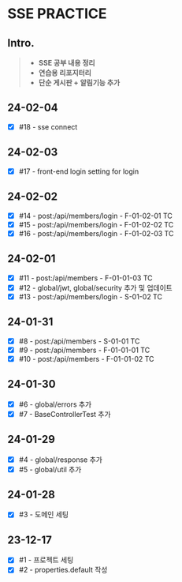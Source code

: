 # SSE PRACTICE

## Intro.
>- **SSE 공부 내용 정리**
>- **연습용 리포지터리**
>- **단순 게시판 + 알림기능 추가**

## 24-02-04
- [x] #18 - sse connect

## 24-02-03
- [x] #17 - front-end login setting for login

## 24-02-02
- [x] #14 - post:/api/members/login - F-01-02-01 TC
- [x] #15 - post:/api/members/login - F-01-02-02 TC
- [x] #16 - post:/api/members/login - F-01-02-03 TC

## 24-02-01
- [x] #11 - post:/api/members - F-01-01-03 TC
- [x] #12 - global/jwt, global/security 추가 및 업데이트
- [x] #13 - post:/api/members/login - S-01-02 TC

## 24-01-31
- [x] #8 - post:/api/members - S-01-01 TC
- [x] #9 - post:/api/members - F-01-01-01 TC
- [x] #10 - post:/api/members - F-01-01-02 TC

## 24-01-30
- [x] #6 - global/errors 추가
- [x] #7 - BaseControllerTest 추가

## 24-01-29
- [x] #4 - global/response 추가
- [x] #5 - global/util 추가

## 24-01-28
- [x] #3 - 도메인 세팅

## 23-12-17
- [x] #1 - 프로젝트 세팅
- [x] #2 - properties.default 작성